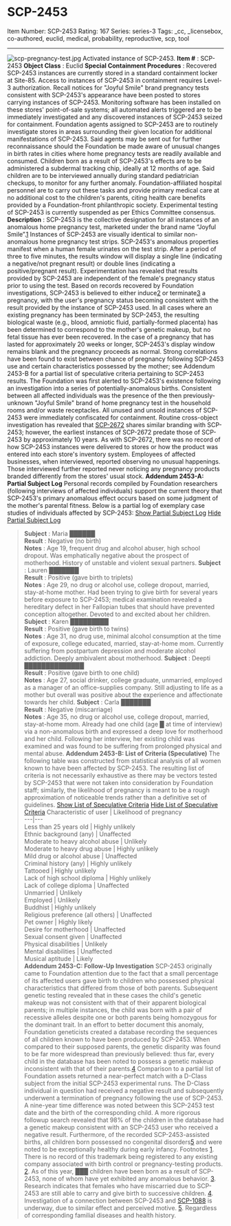 # SCP-2453
Item Number: SCP-2453
Rating: 167
Series: series-3
Tags: _cc, _licensebox, co-authored, euclid, medical, probability, reproductive, scp, tool

---

![scp-pregnancy-test.jpg](https://scp-wiki.wdfiles.com/local--files/scp-2453/scp-pregnancy-test.jpg)
Activated instance of SCP-2453.
**Item #** : SCP-2453
**Object Class** : Euclid
**Special Containment Procedures** : Recovered SCP-2453 instances are currently stored in a standard containment locker at Site-85. Access to instances of SCP-2453 in containment requires Level-3 authorization.
Recall notices for "Joyful Smile" brand pregnancy tests consistent with SCP-2453's appearance have been posted to stores carrying instances of SCP-2453. Monitoring software has been installed on these stores' point-of-sale systems; all automated alerts triggered are to be immediately investigated and any discovered instances of SCP-2453 seized for containment.
Foundation agents assigned to SCP-2453 are to routinely investigate stores in areas surrounding their given location for additional manifestations of SCP-2453. Said agents may be sent out for further reconnaissance should the Foundation be made aware of unusual changes in birth rates in cities where home pregnancy tests are readily available and consumed.
Children born as a result of SCP-2453's effects are to be administered a subdermal tracking chip, ideally at 12 months of age. Said children are to be interviewed annually during standard pediatrician checkups, to monitor for any further anomaly. Foundation-affiliated hospital personnel are to carry out these tasks and provide primary medical care at no additional cost to the children's parents, citing health care benefits provided by a Foundation-front philanthropic society.
Experimental testing of SCP-2453 is currently suspended as per Ethics Committee consensus.
**Description** : SCP-2453 is the collective designation for all instances of an anomalous home pregnancy test, marketed under the brand name “Joyful Smile”.[1](javascript:;) Instances of SCP-2453 are visually identical to similar non-anomalous home pregnancy test strips.
SCP-2453's anomalous properties manifest when a human female urinates on the test strip. After a period of three to five minutes, the results window will display a single line (indicating a negative/not pregnant result) or double lines (indicating a positive/pregnant result).
Experimentation has revealed that results provided by SCP-2453 are independent of the female's pregnancy status prior to using the test. Based on records recovered by Foundation investigations, SCP-2453 is believed to either induce[2](javascript:;) or terminate[3](javascript:;) a pregnancy, with the user's pregnancy status becoming consistent with the result provided by the instance of SCP-2453 used.
In all cases where an existing pregnancy has been terminated by SCP-2453, the resulting biological waste (e.g., blood, amniotic fluid, partially-formed placenta) has been determined to correspond to the mother's genetic makeup, but no fetal tissue has ever been recovered. In the case of a pregnancy that has lasted for approximately 20 weeks or longer, SCP-2453's display window remains blank and the pregnancy proceeds as normal. Strong correlations have been found to exist between chance of pregnancy following SCP-2453 use and certain characteristics possessed by the mother; see Addendum 2453-B for a partial list of speculative criteria pertaining to SCP-2453 results.
The Foundation was first alerted to SCP-2453's existence following an investigation into a series of potentially-anomalous births. Consistent between all affected individuals was the presence of the then previously-unknown "Joyful Smile" brand of home pregnancy test in the household rooms and/or waste receptacles. All unused and unsold instances of SCP-2453 were immediately confiscated for containment.
Routine cross-object investigation has revealed that [SCP-2672](http://www.scp-wiki.net/scp-2672) shares similar branding with SCP-2453; however, the earliest instances of SCP-2672 predate those of SCP-2453 by approximately 10 years. As with SCP-2672, there was no record of how SCP-2453 instances were delivered to stores or how the product was entered into each store's inventory system. Employees of affected businesses, when interviewed, reported observing no unusual happenings. Those interviewed further reported never noticing any pregnancy products branded differently from the stores' usual stock.
**Addendum 2453-A: Partial Subject Log**
Personal records compiled by Foundation researchers (following interviews of affected individuals) support the current theory that SCP-2453's primary anomalous effect occurs based on some judgment of the mother's parental fitness. Below is a partial log of exemplary case studies of individuals affected by SCP-2453:
[Show Partial Subject Log](javascript:;)
[Hide Partial Subject Log](javascript:;)
> **Subject** : Maria ██████  
>  **Result** : Negative (no birth)  
>  **Notes** : Age 19, frequent drug and alcohol abuser, high school dropout. Was emphatically negative about the prospect of motherhood. History of unstable and violent sexual partners.
> **Subject** : Lauren ███████  
>  **Result** : Positive (gave birth to triplets)  
>  **Notes** : Age 29, no drug or alcohol use, college dropout, married, stay-at-home mother. Had been trying to give birth for several years before exposure to SCP-2453; medical examination revealed a hereditary defect in her Fallopian tubes that should have prevented conception altogether. Devoted to and excited about her children.
> **Subject** : Karen █████████  
>  **Result** : Positive (gave birth to twins)  
>  **Notes** : Age 31, no drug use, minimal alcohol consumption at the time of exposure, college educated, married, stay-at-home mom. Currently suffering from postpartum depression and moderate alcohol addiction. Deeply ambivalent about motherhood.
> **Subject** : Deepti ██████████████  
>  **Result** : Positive (gave birth to one child)  
>  **Notes** : Age 27, social drinker, college graduate, unmarried, employed as a manager of an office-supplies company. Still adjusting to life as a mother but overall was positive about the experience and affectionate towards her child.
> **Subject** : Carla ███████  
>  **Result** : Negative (miscarriage)  
>  **Notes** : Age 35, no drug or alcohol use, college dropout, married, stay-at-home mom. Already had one child (age █ at time of interview) via a non-anomalous birth and expressed a deep love for motherhood and her child. Following her interview, her existing child was examined and was found to be suffering from prolonged physical and mental abuse.
**Addendum 2453-B: List of Criteria (Speculative)**
The following table was constructed from statistical analysis of all women known to have been affected by SCP-2453. The resulting list of criteria is not necessarily exhaustive as there may be vectors tested by SCP-2453 that were not taken into consideration by Foundation staff; similarly, the likelihood of pregnancy is meant to be a rough approximation of noticeable trends rather than a definitive set of guidelines.
[Show List of Speculative Criteria](javascript:;)
[Hide List of Speculative Criteria](javascript:;)
Characteristic of user | Likelihood of pregnancy  
---|---  
Less than 25 years old | Highly unlikely  
Ethnic background (any) | Unaffected  
Moderate to heavy alcohol abuse | Unlikely  
Moderate to heavy drug abuse | Highly unlikely  
Mild drug or alcohol abuse | Unaffected  
Criminal history (any) | Highly unlikely  
Tattooed | Highly unlikely  
Lack of high school diploma | Highly unlikely  
Lack of college diploma | Unaffected  
Unmarried | Unlikely  
Employed | Unlikely  
Buddhist | Highly unlikely  
Religious preference (all others) | Unaffected  
Pet owner | Highly likely  
Desire for motherhood | Unaffected  
Sexual consent given | Unaffected  
Physical disabilities | Unlikely  
Mental disabilities | Unaffected  
Musical aptitude | Likely  
**Addendum 2453-C: Follow-Up Investigation**
SCP-2453 originally came to Foundation attention due to the fact that a small percentage of its affected users gave birth to children who possessed physical characteristics that differed from those of both parents. Subsequent genetic testing revealed that in these cases the child's genetic makeup was not consistent with that of their apparent biological parents; in multiple instances, the child was born with a pair of recessive alleles despite one or both parents being homozygous for the dominant trait.
In an effort to better document this anomaly, Foundation geneticists created a database recording the sequences of all children known to have been produced by SCP-2453. When compared to their supposed parents, the genetic disparity was found to be far more widespread than previously believed: thus far, every child in the database has been noted to possess a genetic makeup inconsistent with that of their parents.[4](javascript:;)
Comparison to a partial list of Foundation assets returned a near-perfect match with a D-Class subject from the initial SCP-2453 experimental runs. The D-Class individual in question had received a negative result and subsequently underwent a termination of pregnancy following the use of SCP-2453. A nine-year time difference was noted between this SCP-2453 test date and the birth of the corresponding child.
A more rigorous followup search revealed that 98% of the children in the database had a genetic makeup consistent with an SCP-2453 user who received a negative result. Furthermore, of the recorded SCP-2453-assisted births, all children born possessed no congenital disorders[5](javascript:;) and were noted to be exceptionally healthy during early infancy.
Footnotes
[1](javascript:;). There is no record of this trademark being registered to any existing company associated with birth control or pregnancy-testing products.
[2](javascript:;). As of this year, ███ children have been born as a result of SCP-2453, none of whom have yet exhibited any anomalous behavior.
[3](javascript:;). Research indicates that females who have miscarried due to SCP-2453 are still able to carry and give birth to successive children.
[4](javascript:;). Investigation of a connection between SCP-2453 and [SCP-1088](/scp-1088) is underway, due to similar effect and perceived motive.
[5](javascript:;). Regardless of corresponding familial diseases and health history.